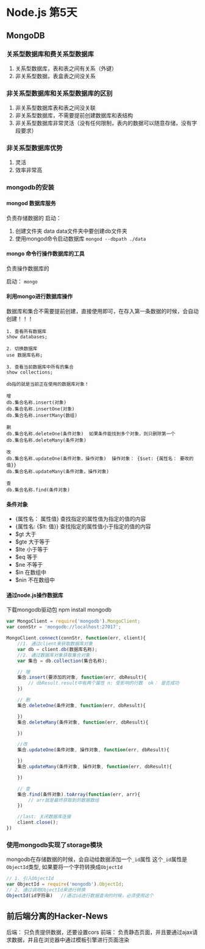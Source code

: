 # Node.js 第5天

## MongoDB

### 关系型数据库和费关系型数据库
1. 关系型数据库，表和表之间有关系（外键）
2. 非关系型数据，表盒表之间没关系

### 非关系型数据库和关系型数据库的区别
1. 非关系型数据库表和表之间没关联
2. 非关系型数据库，不需要提前创建数据库和表结构
3. 非关系型数据库非常灵活（没有任何限制，表内的数据可以随意存储，没有字段要求）
   
### 非关系型数据库优势
1. 灵活
2. 效率非常高

### mongodb的安装

#### mongod  数据库服务
负责存储数据的
启动：
1. 创建文件夹 data  data文件夹中要创建db文件夹
2. 使用mongod命令启动数据库 `mongod --dbpath ./data`

#### mongo  命令行操作数据库的工具
负责操作数据库的

启动：
`mongo`

#### 利用mongo进行数据库操作
数据库和集合不需要提前创建，直接使用即可，在存入第一条数据的时候，会自动创建！！！
```
1. 查看所有数据库
show databases;

2. 切换数据库
use 数据库名称;

3. 查看当前数据库中所有的集合
show collections;

db指的就是当前正在使用的数据库对象！

增
db.集合名称.insert(对象)
db.集合名称.insertOne(对象)
db.集合名称.insertMany(数组)

删
db.集合名称.deleteOne(条件对象)  如果条件能找到多个对象，则只删除第一个
db.集合名称.deleteMany(条件对象)

改
db.集合名称.updateOne(条件对象，操作对象)  操作对象： {$set: {属性名： 要改的值}}
db.集合名称.updateMany(条件对象，操作对象)

查
db.集合名称.find(条件对象)
```

#### 条件对象
* {属性名： 属性值}     查找指定的属性值为指定的值的内容
* {属性名: {$lt: 值}}  查找指定的属性值小于指定的值的内容
* $gt  大于
* $gte 大于等于
* $lte 小于等于 
* $eq  等于 
* $ne  不等于
* $in  在数组中
* $nin 不在数组中

#### 通过node.js操作数据库
下载mongodb驱动包
npm install mongodb
```js
var MongoClient = require('mongodb').MongoClient;
var connStr = 'mongodb://localhost:27017';

MongoClient.connect(connStr, function(err, client){
    //1. 通过client来获取数据库对象
    var db = client.db(数据库名称);
    //2. 通过数据库对象获取集合对象
    var 集合 = db.collection(集合名称);

    // 增
    集合.insert(要添加的对象, function(err, dbResult){
        // dbResult.result中有两个属性 n: 受影响的行数  ok： 是否成功
    })

    // 删
    集合.deleteOne(条件对象, function(err, dbResult){

    })
    集合.deleteMany(条件对象, function(err, dbResult){

    })

    //改
    集合.updateOne(条件对象, 操作对象, function(err, dbResult){

    })
    集合.updateMany(条件对象, 操作对象, function(err, dbResult){

    })

    // 查
    集合.find(条件对象).toArray(function(err, arr){
        // arr就是最终获取到的数据数组
    })

    //last: 关闭数据库连接
    client.close();
})
```

### 使用mongodb实现了storage模块

mongodb在存储数据的时候，会自动给数据添加一个`_id`属性
这个`_id`属性是`ObjectId`类型, 如果要将一个字符转换成`ObjectId`
```js
// 1. 引入ObjectId
var ObjectId = require('mongodb').ObjectId;
// 2. 通过调用ObjectId来进行转换
ObjectId(id字符串)   //通过id进行数据查询的时候，必须使用这个
```

## 前后端分离的Hacker-News

后端： 只负责提供数据，还要设置cors
前端： 负责静态页面，并且要通过ajax请求数据，并且在浏览器中通过模板引擎进行页面渲染